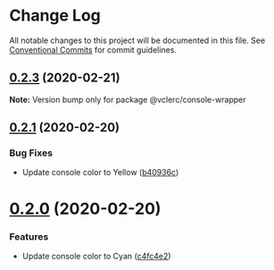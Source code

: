 # Change Log

All notable changes to this project will be documented in this file.
See [Conventional Commits](https://conventionalcommits.org) for commit guidelines.

## [0.2.3](https://github.com/vclerc/console-printer-lerna/compare/v0.2.2...v0.2.3) (2020-02-21)

**Note:** Version bump only for package @vclerc/console-wrapper






## [0.2.1](https://github.com/vclerc/console-printer-lerna/compare/v0.2.0...v0.2.1) (2020-02-20)


### Bug Fixes

* Update console color to Yellow ([b40936c](https://github.com/vclerc/console-printer-lerna/commit/b40936c3aa23d04b7e4849735b6149b5a9709979))





# [0.2.0](https://github.com/vclerc/console-printer-lerna/compare/v0.1.8...v0.2.0) (2020-02-20)


### Features

* Update console color to Cyan ([c4fc4e2](https://github.com/vclerc/console-printer-lerna/commit/c4fc4e2da3a5e6637888add4d185c46a175ce0c0))
